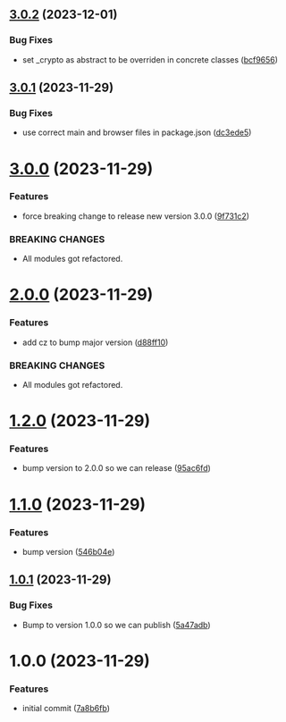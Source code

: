 ## [3.0.2](https://github.com/niwini/auth-js/compare/v3.0.1...v3.0.2) (2023-12-01)


### Bug Fixes

* set _crypto as abstract to be overriden in concrete classes ([bcf9656](https://github.com/niwini/auth-js/commit/bcf96561c294acd5c1105d055b269bc09771334a))

## [3.0.1](https://github.com/niwini/auth-js/compare/v3.0.0...v3.0.1) (2023-11-29)


### Bug Fixes

* use correct main and browser files in package.json ([dc3ede5](https://github.com/niwini/auth-js/commit/dc3ede55386461f52c64703edc7e974660d3ce07))

# [3.0.0](https://github.com/niwini/auth-js/compare/v2.0.0...v3.0.0) (2023-11-29)


### Features

* force breaking change to release new version 3.0.0 ([9f731c2](https://github.com/niwini/auth-js/commit/9f731c2bb441b0f26cd4eca3826cf00ef8f31467))


### BREAKING CHANGES

* All modules got refactored.

# [2.0.0](https://github.com/niwini/auth-js/compare/v1.2.0...v2.0.0) (2023-11-29)


### Features

* add cz to bump major version ([d88ff10](https://github.com/niwini/auth-js/commit/d88ff10760c6022412a49cbb4a418037b239e043))


### BREAKING CHANGES

* All modules got refactored.

# [1.2.0](https://github.com/niwini/auth-js/compare/v1.1.0...v1.2.0) (2023-11-29)


### Features

* bump version to 2.0.0 so we can release ([95ac6fd](https://github.com/niwini/auth-js/commit/95ac6fda3e62e6b39a1c9bc5e49db27435233fad))

# [1.1.0](https://github.com/niwini/auth-js/compare/v1.0.1...v1.1.0) (2023-11-29)


### Features

* bump version ([546b04e](https://github.com/niwini/auth-js/commit/546b04ec56e61a44bdcc258cdced350e4e36b076))

## [1.0.1](https://github.com/niwini/auth-js/compare/v1.0.0...v1.0.1) (2023-11-29)


### Bug Fixes

* Bump to version 1.0.0 so we can publish ([5a47adb](https://github.com/niwini/auth-js/commit/5a47adbfe7e6e396a8d3ce342f144939eff0454e))

# 1.0.0 (2023-11-29)


### Features

* initial commit ([7a8b6fb](https://github.com/niwini/auth-js/commit/7a8b6fbfc37f6bfdc3ef934b7b77ecd76af3a560))
